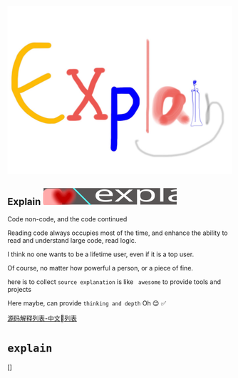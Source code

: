 ![Explain](./explain.jpg)


## Explain ![logo](./minilogo.svg)

Code non-code, and the code continued

Reading code always occupies most of the time, and enhance the ability to read and understand large code, read logic.

I think no one wants to be a lifetime user, even if it is a top user.

Of course, no matter how powerful a person, or a piece of fine.

here is to collect `` source explanation `` is like `` awesome`` to provide tools and projects

Here maybe, can provide `` thinking and depth `` Oh 😊 ✅ </s>

[源码解释列表-中文列表](./README.zh.md)


# ``explain``

[]

